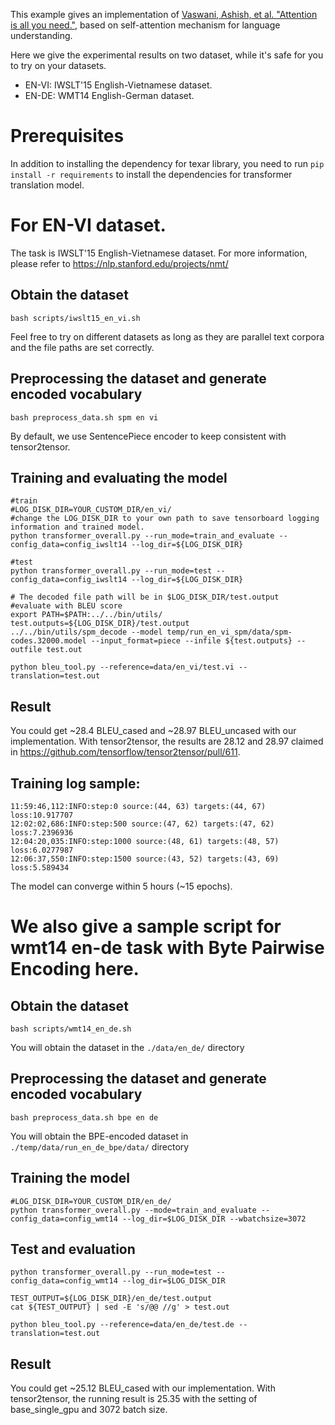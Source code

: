 This example gives an implementation of [Vaswani, Ashish, et al. "Attention is all you need."](http://papers.nips.cc/paper/7181-attention-is-all-you-need.pdf), based on self-attention mechanism for language understanding.

Here we give the experimental results on two dataset, while it's safe for you to try on your datasets.

- EN-VI: IWSLT'15 English-Vietnamese dataset.
- EN-DE: WMT14 English-German dataset.

# Prerequisites

In addition to installing the dependency for texar library, you need to
run `pip install -r requirements` to install the dependencies for transformer translation model.

# For EN-VI dataset.

The task is IWSLT'15 English-Vietnamese dataset. For more information, please refer to https://nlp.stanford.edu/projects/nmt/

## Obtain the dataset

```
bash scripts/iwslt15_en_vi.sh
```
Feel free to try on different datasets as long as they are parallel text corpora and the file paths are set correctly.

## Preprocessing the dataset and generate encoded vocabulary

```
bash preprocess_data.sh spm en vi
```

By default, we use SentencePiece encoder to keep consistent with tensor2tensor.

## Training and evaluating the model

```
#train
#LOG_DISK_DIR=YOUR_CUSTOM_DIR/en_vi/
#change the LOG_DISK_DIR to your own path to save tensorboard logging information and trained model.
python transformer_overall.py --run_mode=train_and_evaluate --config_data=config_iwslt14 --log_dir=${LOG_DISK_DIR}

#test
python transformer_overall.py --run_mode=test --config_data=config_iwslt14 --log_dir=${LOG_DISK_DIR}

# The decoded file path will be in $LOG_DISK_DIR/test.output
#evaluate with BLEU score
export PATH=$PATH:../../bin/utils/
test.outputs=${LOG_DISK_DIR}/test.output
../../bin/utils/spm_decode --model temp/run_en_vi_spm/data/spm-codes.32000.model --input_format=piece --infile ${test.outputs} --outfile test.out

python bleu_tool.py --reference=data/en_vi/test.vi --translation=test.out
```

## Result

You could get ~28.4 BLEU_cased and ~28.97 BLEU_uncased with our implementation. With tensor2tensor, the results are 28.12 and 28.97 claimed in https://github.com/tensorflow/tensor2tensor/pull/611.

## Training log sample:

```
11:59:46,112:INFO:step:0 source:(44, 63) targets:(44, 67) loss:10.917707
12:02:02,686:INFO:step:500 source:(47, 62) targets:(47, 62) loss:7.2396936
12:04:20,035:INFO:step:1000 source:(48, 61) targets:(48, 57) loss:6.0277987
12:06:37,550:INFO:step:1500 source:(43, 52) targets:(43, 69) loss:5.589434
```

The model can converge within 5 hours (~15 epochs).


# We also give a sample script for wmt14 en-de task with Byte Pairwise Encoding here.

## Obtain the dataset

```
bash scripts/wmt14_en_de.sh
```

You will obtain the dataset in the `./data/en_de/` directory

## Preprocessing the dataset and generate encoded vocabulary
```
bash preprocess_data.sh bpe en de
```

You will obtain the BPE-encoded dataset in `./temp/data/run_en_de_bpe/data/` directory

## Training the model

```
#LOG_DISK_DIR=YOUR_CUSTOM_DIR/en_de/
python transformer_overall.py --mode=train_and_evaluate --config_data=config_wmt14 --log_dir=$LOG_DISK_DIR --wbatchsize=3072
```

## Test and evaluation
```
python transformer_overall.py --run_mode=test --config_data=config_wmt14 --log_dir=$LOG_DISK_DIR

TEST_OUTPUT=${LOG_DISK_DIR}/en_de/test.output
cat ${TEST_OUTPUT} | sed -E 's/@@ //g' > test.out

python bleu_tool.py --reference=data/en_de/test.de --translation=test.out
```

## Result

You could get ~25.12 BLEU_cased with our implementation. With tensor2tensor, the running result is 25.35 with the setting of base_single_gpu and 3072 batch size.



